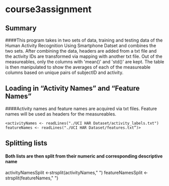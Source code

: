 # course3assignment

## Summary

####This program takes in two sets of data, training and testing data of the Human Activity Recognition Using Smartphone Datset and combines the two sets. After combining the data, headers are added from a txt file and the activity IDs are transformed via mapping with another txt file. Out of the measureables, only the columns with 'mean()' and 'std()' are kept. The table is then manipulated to show the averages of each of the measureable columns based on unique pairs of subjectID and activity.

## Loading in “Activity Names” and “Feature Names”
####Activity names and feature names are acquired via txt files. Feature names will be used as headers for the measureables. 

`<activityNames <- readLines("./UCI HAR Dataset/activity_labels.txt")
featureNames <- readLines("./UCI HAR Dataset/features.txt”)>`

## Splitting lists
#### Both lists are then split from their numeric and corresponding descriptive name
activityNamesSplit <-strsplit(activityNames," ")
featureNamesSplit <-strsplit(featureNames," ")